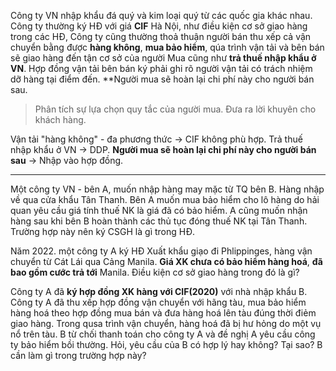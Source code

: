 Công ty VN nhập khẩu đá quý và kim loại quý từ các quốc gia khác nhau. Công ty thường ký HĐ với giá **CIF** Hà Nội, như điều kiện cơ sở giao hàng trong các HĐ, Công ty cũng thường thoả thuận người bán thu xếp cả vận chuyển bằng được **hàng không**, **mua bảo hiểm**, qúa trình vận tải và bên bán sẽ giao hàng đến tận cơ sở của người Mua cũng như **trả thuế nhập khẩu ở VN**. Hợp đồng vận tải bên bán ký phải ghi rõ người vận tải có trách nhiệm dỡ hàng tại điểm đến. **Người mua sẽ hoàn lại chi phí này cho người bán sau.

 >Phân tích sự lựa chọn quy tắc của người mua. Đưa ra lời khuyên cho khách hàng.

Vận tải "hàng không" - đa phương thức -> CIF không phù hợp. 
Trả thuế nhập khẩu ở VN -> DDP.
**Người mua sẽ hoàn lại chi phí này cho người bán sau** -> Nhập vào hợp đồng. 
___
Một công ty VN - bên A, muốn nhập hàng may mặc từ TQ bên B. Hàng nhập về qua cửa khẩu Tân Thanh. Bên A muốn mua bảo hiểm cho lô hàng do hải quan yêu cầu giá tính thuế NK là giá đã có bảo hiểm. A cũng muốn nhận hàng sau khi bên B hoàn thành các thủ tục đóng thuế NK tại Tân Thanh. Trường hợp này nên ký CSGH là gì trong HĐ.

Năm 2022. một công ty A ký HĐ Xuất khẩu giạo đi Phlippinges, hàng vận chuyển từ Cát Lái qua Cảng Manila. **Giá XK chưa có bảo hiểm hàng hoá**, **đã bao gồm cước trả tới** Manila. Điều kiện cơ sở giao hàng trong đó là gì?

Công ty A đã **ký hợp đồng XK hàng với CIF(2020)** với nhà nhập khẩu B. Công ty A đã thu xếp hợp đồng vận chuyển với hãng tàu, mua bảo hiểm hàng hoá theo hợp đồng mua bán và đưa hàng hoá lên tàu đúng thời điẻm giao hàng. Trong qusa trình vận chuyển, hàng hoá đã bị hư hỏng do một vụ nổ trên tàu. B từ chối thanh toán cho công ty A và đề nghị A yêu cầu công ty bảo hiểm bồi thường.
Hỏi, yêu cầu của B có hợp lý hay không? Tại sao? B cần làm gì trong trường hợp này?

